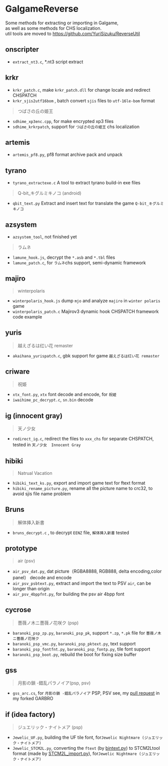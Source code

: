 # GalgameReverse

Some methods for extracting or importing in Galgame,  
as well as some methods for CHS localization.  
util tools are moved to https://github.com/YuriSizuku/ReverseUtil

## onscripter

* `extract_nt3.c`,  *.nt3 script extract  

## krkr

* `krkr_patch.c`, make `krkr_patch.dll` for change locale and redirect CHSPATCH  
* `krkr_sjis2utf16bom` , batch convert `sjis` files to `utf-16le-bom` format  

> つばさの丘の姫王

* `sdhime_xp3enc.cpp`,  for make encrypted xp3 files  
* `sdhime_krkrpatch`, support for  `つばさの丘の姫王` chs localization  

## artemis

* `artemis_pf8.py`,  pf8 format archive pack and unpack  

## tyrano

* `tyrano_extractexe.c` A tool to extract tyrano build-in exe files  

> Q-bit_キグルミキノコ (android)  

* `qbit_text.py` Extract and insert text for translate the game  `Q-bit_キグルミキノコ`  

## azsystem

* `azsystem_tool`, not finished yet  

> ラムネ

* `lamune_hook.js`, decrypt the `*.asb` and `*.tbl` files  
* `lamune_patch.c`, for `ラムネ`chs support, semi-dynamic framework  

## majiro

> winterpolaris

* `winterpolaris_hook.js` dump `mjo` and analyze `majiro` in `winter polaris` game  
* `winterpolaris_patch.c`  Majirov3 dynamic hook CHSPATCH framework code example  

## yuris

> 越えざるは红い花 remaster

* `akaihana_yurispatch.c`, gbk support  for game `越えざるは红い花 remaster`  

## criware

> 祝姫

* `xtx_font.py`, `xtx` font decode and encode, for `祝姫`  
* `iwaihime_pc_decrypt.c`,  `sn.bin` decode  

## ig (innocent gray)

> 天ノ少女

* `redirect_ig.c`, redirect the files to `xxx_chs` for separate CHSPATCH, tested in `天ノ少女`　`Innocent Gray`  

## hibiki

> Natrual Vacation

* `hibiki_text_ks.py`, export and import game text for ftext format
* `hibiki_rename_picture.py`, rename all the picture name to crc32, to avoid sjis file name problem

## Bruns

> 解体挿入新書

* `bruns_decrypt.c` , to decrypt  `EENZ` file,  `解体挿入新書` tested  

## prototype

> air (psv)

* `air_psv_dat.py`, dat picture（RGBA8888, RGB888, delta encoding,color panel） decode and encode  
* `air_psv_psbtext.py`, extract and import the text to PSV `air`, can be longer than origin  
* `air_psv_4bppfnt.py`, for building the psv air 4bpp font  

## cycrose

> 薔薇ノ木ニ薔薇ノ花咲ク (psp)

* `baranoki_psp_zp.py`, ``baranoki_psp_pk``, support `*.zp`, `*.pk` file for `薔薇ノ木ニ薔薇ノ花咲ク`  
* `baranoki_psp_vmc.py`, `baranoki_psp_pktext.py`, text support  
* `baranoki_psp_fontfnt.py`, `baranoki_psp_fontp.py`, tile font support  
* `baranoki_psp_boot.py`, rebuild the boot for fixing size buffer  

## gss

> 月影の鎖 -錯乱パラノイア(psp, psv)

* `gss_arc.cs`, for `月影の鎖 -錯乱パラノイア` PSP, PSV see, my [pull request](https://github.com/morkt/GARbro/pull/435) in my forked GARBRO 


## if (idea factory)

> ジュエリック・ナイトメア (psp)

* `Jewelic_UF.py`,  building the UF tile font,  for`Jewelic Nightmare (ジュエリック・ナイトメア)`  
* `Jewelic_STCM2L.py`,  converting the `ftext` (by [bintext.py](https://github.com/YuriSizuku/ReverseUtil/blob/master/script/bintext.py)) to STCM2Ltool format (made by [STCM2L_import.py](https://github.com/Yggdrasill-Moe/Helheim/blob/master/%E5%8D%81%E9%AC%BC%E4%B9%8B%E7%BB%8A/STCM2L_import.py)),  for`Jewelic Nightmare (ジュエリック・ナイトメア)`  
